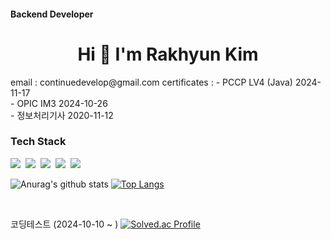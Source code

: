 #### Backend Developer     
         
<h1 align="center">Hi 👋  I'm Rakhyun Kim</h1>    
 email : continuedevelop@gmail.com
 certificates : 
          - PCCP LV4 (Java) 2024-11-17  <br>
          - OPIC IM3 2024-10-26         <br>
          - 정보처리기사 2020-11-12        <br>
          
<h3>Tech Stack</h3> 
<p>
  <img src="https://img.shields.io/badge/Java-007396?style=flat-square&logo=java&logoColor=white"/></a>&nbsp
  <img src="https://img.shields.io/badge/Spring Boot-6DB33F?style=flat-square&logo=spring-boot&logoColor=white"/></a>&nbsp
  <img src="https://img.shields.io/badge/Spring JPA-6DB33F?style=flat-square&logo=spring-jpa&logoColor=white"/></a>&nbsp
  <img src="https://img.shields.io/badge/MySQL-4479A1?style=flat-square&logo=mysql&logoColor=white"/></a>&nbsp
  <img src="https://img.shields.io/badge/AWS-232F3E?style=flat-square&logo=amazon-aws&logoColor=white"/></a>&nbsp
</p>

![Anurag's github stats](https://github-readme-stats.vercel.app/api?username=HelloNaks&show_icons=true&theme=synthwave)
[![Top Langs](https://github-readme-stats.vercel.app/api/top-langs/?username=HelloNaks&layout=compact)](https://github.com/HelloNaks/github-readme-stats)


<br/>

코딩테스트 (2024-10-10 ~ )
[![Solved.ac
Profile](http://mazassumnida.wtf/api/v2/generate_badge?boj=pingus)](https://solved.ac/pingus)

<br/>
 
   
